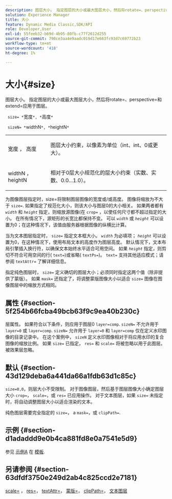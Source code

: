 ```yaml
---
description: 图层大小。 指定图层的大小或最大图层大小，然后将rotate=、perspective=和extend=应用于图层。
solution: Experience Manager
title: 大小
feature: Dynamic Media Classic,SDK/API
role: Developer,User
exl-id: 55feeb32-b69d-4b95-80fb-c77f2612d255
source-git-commit: 790ce3aa4e9aadc019d17e663fc93d7c69772b23
workflow-type: tm+mt
source-wordcount: '418'
ht-degree: 1%

---
```


# 大小{#size}

图层大小。 指定图层的大小或最大图层大小，然后将rotate=、perspective=和extend=应用于图层。

` size= *`宽度`*, *`高度`*`

` sizeN= *`widthN`*, *`heightN`*`

<table id="simpletable_FBE17D736F93485AA0053BF447B4CC9F"> 
 <tr class="strow"> 
  <td class="stentry"> <p> <span class="codeph"> <span class="varname"> 宽度 </span>， <span class="varname"> 高度 </span> </span> </p> </td> 
  <td class="stentry"> <p>图层大小约束，以像素为单位（int、int、0或更大）。 </p> </td> 
 </tr> 
 <tr class="strow"> 
  <td class="stentry"> <p> <span class="codeph"> <span class="varname"> widthN </span>， <span class="varname"> heightN </span> </span> </p> </td> 
  <td class="stentry"> <p>相对于0层大小规范化的层大小约束（实数、实数、0.0...1.0）。 </p> </td> 
 </tr> 
</table>

为图像图层指定时，size=将限制图层图像的宽度或/或高度。 图像将缩放为不大于 `size=`. 如果指定了规范化大小，则该大小与图层0的大小相关。 如果两者都有 *`width`* 和 *`height`* 指定，则缩放源图像(在 `crop=` ，以使任何尺寸都不超过指定的大小。 在所有情况下，源矩形的长宽比都保持不变。 可以 *`width`* 或 *`height`* 可以设置为0；在这种情况下，该值由服务器根据图像的纵横比计算。

当为文本图层指定时， `size=` 指定文本框大小。 *`width`* 为必填项； *`height`* 可以设置为0，在这种情况下，使用布局文本的高度作为图层高度。 默认情况下，文本布局引擎插入换行符，以确保文本始终水平适合可用空间。 如果 *`height`* 指定，则剪切不符合可用空间的行( `text=`)或省略( `textPs=`)。 `text=` 支持其他适应模式；请参阅 `textAttr=` 了解详细信息。

指定纯色图层时， `size=` 定义确切的图层大小；必须同时指定这两个值（除非提供了蒙版）。 如果 `mask=` 还指定了，将调整蒙版图像大小以适合 `size=` 图像在图像图层中的缩放方式相同。

## 属性 {#section-5f254b66fcba49bcb63f9c9ea40b230c}

层属性。 如果符合以下条件，则应用于图层0 `layer=comp`. `sizeN=` 不允许用于 `layer=0` 或 `layer=comp`. `sizeN=` 允许用于 `layer=0` 和 `layer=comp` 仅在定义水印图像的目录记录中。 在这个案例中， `sizeN` 定义水印图像相对于将应用水印的复合图像的缩放比例。 如果 `size=` 已指定， `res=` 和 `scale=` 将被忽略以用于此图层。 被效果层忽略。

## 默认 {#section-43d129deba6a441da66a1fdb63d1c85c}

`size=0,0`，则层大小不受限制。 对于图像图层，然后基于图层图像大小确定图层大小 `crop=`， `scale=`，或 `res=` 已应用操作。 对于文本图层，如果 `size=` 未指定时，将自动调整图层大小以适合渲染的文本。

纯色图层需要完全指定的 `size=`， a `mask=`，或 `clipPath=`.

## 示例 {#section-d1adaddd9e0b4ca881fd8e0a7541e5d9}

参见 [示例A](../../../../../is-api/http-ref/image-serving-api-ref/c-http-protocol-reference/c-templates/r-example-a.md#reference-c78ea82e8a1646738e764fa6685dfbac) 在 [模板](../../../../../is-api/http-ref/image-serving-api-ref/c-http-protocol-reference/c-templates/c-templates.md#concept-3cd2d2adae0e41b2979b9640244d4d3e).

## 另请参阅 {#section-63dfdf3750e249d2ab4c825ccd2e7181}

[scale=](../../../../../is-api/http-ref/image-serving-api-ref/c-http-protocol-reference/c-command-reference/r-is-http-scale.md#reference-098c30cea1764f189e6f7c7e400cc065) ， [res=](../../../../../is-api/http-ref/image-serving-api-ref/c-http-protocol-reference/c-command-reference/r-res.md#reference-3d6fe416801148dea0f786f2b5169e55)， [textAttr=](../../../../../is-api/http-ref/image-serving-api-ref/c-http-protocol-reference/c-command-reference/r-textattr.md#reference-ff00484fa3244286abeff34911f7ec0d)， [蒙版=](../../../../../is-api/http-ref/image-serving-api-ref/c-http-protocol-reference/c-command-reference/r-mask.md#reference-922254e027404fb890b850e2723ee06e)， [clipPath=](../../../../../is-api/http-ref/image-serving-api-ref/c-http-protocol-reference/c-command-reference/r-clippath.md#reference-8139b1b52dc54749b51b109521ddf83d)， [文本图层](../../../../../is-api/http-ref/image-serving-api-ref/c-http-protocol-reference/c-text-formatting/r-text-layers.md#reference-47e78cfb18134db5ab09e17af14a6a8f)
